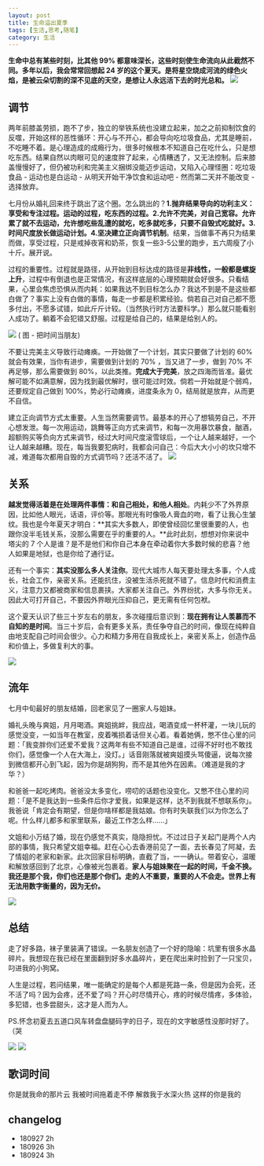 ```yaml
---
layout: post
title: 生命溢出夏季
tags: [生活,思考,随笔]
category: 生活
---
```


**生命中总有某些时刻，比其他 99% 都意味深长，这些时刻使生命流向从此截然不同。多年以后，我会常常回想起 24 岁的这个夏天。是将星空烧成河流的绿色火焰，是被云朵切割的深不见底的天空，是想让人永远活下去的时光总和。**
![](http://oax0nr6r7.bkt.clouddn.com/2018-09-27-WechatIMG176.jpeg)

## 调节

两年前膝盖劳损，跑不了步，独立的举铁系统也没建立起来，加之之前抑制饮食的反噬，开始这样的恶性循环：开心与不开心，都会导向吃垃圾食品，尤其是睡前，不吃睡不着。是心理造成的成瘾行为，很多时候根本不知道自己在吃什么，只是想吃东西。结果自然以肉眼可见的速度胖了起来，心情糟透了，又无法控制。后来膝盖慢慢好了，但仍被功利和完美主义捆绑没能迈步运动，又陷入心理怪圈：吃垃圾食品 - 运动也是白运动 - 从明天开始干净饮食和运动吧 - 然而第二天并不能改变 - 选择放弃。

七月份从婚礼回来终于跳出了这个圈。怎么跳出的？**1.抛弃结果导向的功利主义：享受和专注过程。运动的过程，吃东西的过程。2.允许不完美，对自己宽容。允许累了就不去运动，允许想吃些乱遭的就吃，吃多就吃多，只要不自毁式吃就好。3.时间尺度放长做运动计划。4.坚决建立正向调节机制**。结果，当做事不再只为结果而做，享受过程，只是戒掉夜宵和奶茶，恢复一些3-5公里的跑步，五六周瘦了小十斤。展开说。

过程的重要性。过程就是路径，从开始到目标达成的路径是**非线性，一般都是螺旋上升**，过程中有倒退也是正常情况，有这样底层的心理预期就会好很多。只看结果，心里会焦虑恐惧从而内耗：如果我达不到目标怎么办？我达不到是不是这些都白做了？事实上没有白做的事情，每走一步都是积累经验。倘若自己对自己都不愿多付出，不愿多试错，如此斤斤计较。（当然执行时方法要科学。）那么就只能看别人成功了。躺着不会犯错又舒服。过程是给自己的，结果是给别人的。

![](http://oax0nr6r7.bkt.clouddn.com/2018-09-27-%E5%B1%8F%E5%B9%95%E5%BF%AB%E7%85%A7%202018-09-27%2019.35.58.png)
( 图 - 把时间当朋友)

不要让完美主义导致行动瘫痪。一开始做了一个计划，其实只要做了计划的 60% 就会有效果，当你有进步，需要做到计划的 70% ，当又进了一步，做到 70% 不再足够，那么需要做到 80%，以此类推。**完成大于完美**，放之四海而皆准。最优解可能不如满意解，因为找到最优解时，很可能过时效。倘若一开始就是个弱鸡，还要规定自己做到 100%，势必行动瘫痪，进度条永为 0，结局就是放弃，从而更不自信。

建立正向调节方式太重要。人生当然需要调节。最基本的开心了想犒劳自己，不开心想发泄。每一次用运动，跳舞等正向方式来调节，和每一次用暴饮暴食，酗酒，超额购买等负向方式来调节，经过大时间尺度滚雪球后，一个让人越来越好，一个让人越来越糟。现在，每当我要犯病时，我都会问自己：今后大大小小的坎只增不减，难道每次都用自毁的方式调节吗？还活不活了。
![](http://oax0nr6r7.bkt.clouddn.com/2018-09-27-WechatIMG173.jpeg)

## 关系

**越发觉得活着是在处理两件事情：和自己相处，和他人相处**。内耗少不了外界原因，比如他人眼光，话语，评价等。那眼光有时像吸人膏血的吻，看了让我心生皱纹。我也是今年夏天才明白：**其实大多数人，即使曾经回忆里很重要的人，也跟你没半毛钱关系，没那么需要在乎的重要的人。**此时此刻，想想对你来说中塔尖的 7 个人是谁？是不是他们和你自己本身在牵动着你大多数时候的悲喜？他人如果是地狱，也是你给了通行证。

还有一个事实：**其实没那么多人关注你**。现代大城市人每天要处理太多事，个人成长，社会工作，亲密关系。还能抗住，没被生活杀死就不错了。信息时代和消费主义，注意力又都被商家和信息裹挟。大家都关注自己。外界纷扰，大多与你无关。因此大可打开自己，不要因外界眼光压抑自己，更无需有任何包袱。

这个夏天认识了些三十岁左右的朋友，多次碰撞后意识到：**现在拥有让人羡慕而不自知的是时间**。当三十岁后，会有更多关系，责任争夺自己的时间，像现在纯粹自由地支配自己时间会很少。心力和精力多用在自我成长上，亲密关系上，创造作品和价值上，多做复利大的事。

![](http://oax0nr6r7.bkt.clouddn.com/2018-09-27-%E5%B1%8F%E5%B9%95%E5%BF%AB%E7%85%A7%202018-09-27%2020.20.40.png)

## 流年
七月中旬最好的朋友结婚，回老家见了一圈家人与姐妹。

婚礼头晚与爽姐，月月喝酒。爽姐挑衅，我应战，喝酒变成一杯杯灌，一块儿玩的感觉没变，一如当年在教室，皮着嘴损着话但关心着。看着她俩，憋不住心里的问题：「我变胖你们还爱不爱我？这两年有些不知道自己是谁，过得不好时也不敢找你们，感觉像一个人在大海上，没灯。」话音刚落就被爽姐摸头骂傻逼，说每次接到微信都开心到飞起，因为你是胡狗狗，而不是其他外在因素。（难道是我的才华？）

和爸爸一起吃烤肉。爸爸没太多变化，唠叨的话题也没变化。又憋不住心里的问题：「是不是我达到一些条件后你才爱我，如果是这样，达不到我就不想联系你」。我爸说「肯定会有期望，但是你啥样都是我姑娘。你有时失联我们以为你怎么了呢。什么样儿都多和家里联系，最近工作怎么样......」

文姐和小万结了婚，现在仍感觉不真实，隐隐担忧。不过过日子关起门是两个人内部的事情，我只希望文姐幸福。赶在心心去香港前见了一面，去长春见了阿凝，去了情姐的老家和新家。此次回家目标明确，直截了当，一一确认。带着安心，温暖和解放感回到了北京，心像被光包裹着。**家人与姐妹聚在一起的时间，千金不换。我还是那个我，你们也还是那个你们。走的人不重要，重要的人不会走。世界上有无法用数字衡量的，因为无价。** 

![](http://oax0nr6r7.bkt.clouddn.com/2018-09-27-%E5%B1%8F%E5%B9%95%E5%BF%AB%E7%85%A7%202018-09-27%2020.21.32.png)

## 总结

走了好多路，袜子里装满了错误。一名朋友创造了一个好的隐喻：坑里有很多水晶碎片。我想现在我已经在里面翻到好多水晶碎片，更在爬出来时捡到了一只宝贝，叼进我的小狗窝。

人生是过程，若问结果，唯一能确定的是每个人都是死路一条，但是因为会死，还不活了吗？因为会疼，还不爱了吗？开心时尽情开心，疼的时候尽情疼，多体验，多犯错，也多尝甜头，这才是人而为人。

PS.怀念初夏去五道口风车转盘盘腿码字的日子，现在的文字敏感性没那时好了。（哭

![](http://oax0nr6r7.bkt.clouddn.com/2018-09-27-WechatIMG183.jpeg)
![](http://oax0nr6r7.bkt.clouddn.com/2018-09-27-WechatIMG180.jpeg)

## 歌词时间
你是就我命的那片云
我被时间拖着走不停
解救我于水深火热
这样的你是我的
## changelog
- 180927 2h
- 180926 3h
- 180924 3h
